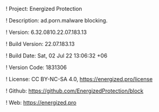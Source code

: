 ! Project: Energized Protection

! Description: ad.porn.malware blocking.

! Version: 6.32.0810.22.07.183.13

! Build Version: 22.07.183.13

! Build Date: Sat, 02 Jul 22 13:06:32 +06

! Version Code: 1831306

! License: CC BY-NC-SA 4.0, https://energized.pro/license

! Github: https://github.com/EnergizedProtection/block

! Web: https://energized.pro
